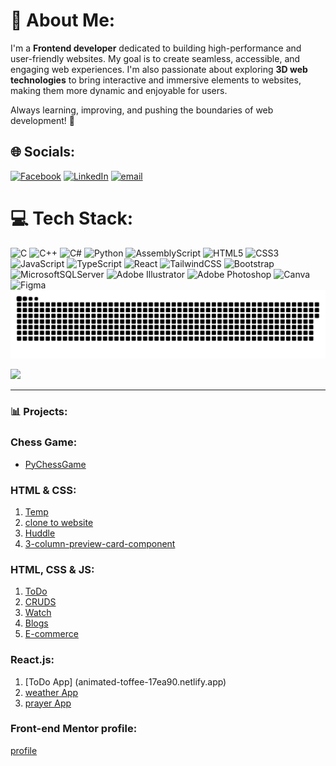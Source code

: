 # 💫 About Me:
I'm a **Frontend developer** dedicated to building high-performance and user-friendly websites. My goal is to create seamless, accessible, and engaging web experiences.
I'm also passionate about exploring **3D web technologies** to bring interactive and immersive elements to websites, making them more dynamic and enjoyable for users.

Always learning, improving, and pushing the boundaries of web development! 🚀


## 🌐 Socials:
[![Facebook](https://img.shields.io/badge/Facebook-%231877F2.svg?logo=Facebook&logoColor=white)](https://www.facebook.com/profile.php?id=100007810184403) [![LinkedIn](https://img.shields.io/badge/LinkedIn-%230077B5.svg?logo=linkedin&logoColor=white)](https://www.linkedin.com/in/mahmoud-emad-nouh-34b9351a1/)  [![email](https://img.shields.io/badge/Email-D14836?logo=gmail&logoColor=white)](mailto:mahmoudemad20016@gmail.com)

# 💻 Tech Stack:
![C](https://img.shields.io/badge/c-%2300599C.svg?style=for-the-badge&logo=c&logoColor=white) ![C++](https://img.shields.io/badge/c++-%2300599C.svg?style=for-the-badge&logo=c%2B%2B&logoColor=white) ![C#](https://img.shields.io/badge/c%23-%23239120.svg?style=for-the-badge&logo=csharp&logoColor=white) ![Python](https://img.shields.io/badge/python-3670A0?style=for-the-badge&logo=python&logoColor=ffdd54) ![AssemblyScript](https://img.shields.io/badge/assembly%20script-%23000000.svg?style=for-the-badge&logo=assemblyscript&logoColor=white) ![HTML5](https://img.shields.io/badge/html5-%23E34F26.svg?style=for-the-badge&logo=html5&logoColor=white) ![CSS3](https://img.shields.io/badge/css3-%231572B6.svg?style=for-the-badge&logo=css3&logoColor=white) ![JavaScript](https://img.shields.io/badge/javascript-%23323330.svg?style=for-the-badge&logo=javascript&logoColor=%23F7DF1E) ![TypeScript](https://img.shields.io/badge/typescript-%23007ACC.svg?style=for-the-badge&logo=typescript&logoColor=white) ![React](https://img.shields.io/badge/react-%2320232a.svg?style=for-the-badge&logo=react&logoColor=%2361DAFB) ![TailwindCSS](https://img.shields.io/badge/tailwindcss-%2338B2AC.svg?style=for-the-badge&logo=tailwind-css&logoColor=white) ![Bootstrap](https://img.shields.io/badge/bootstrap-%238511FA.svg?style=for-the-badge&logo=bootstrap&logoColor=white) ![MicrosoftSQLServer](https://img.shields.io/badge/Microsoft%20SQL%20Server-CC2927?style=for-the-badge&logo=microsoft%20sql%20server&logoColor=white) ![Adobe Illustrator](https://img.shields.io/badge/adobe%20illustrator-%23FF9A00.svg?style=for-the-badge&logo=adobe%20illustrator&logoColor=white) ![Adobe Photoshop](https://img.shields.io/badge/adobe%20photoshop-%2331A8FF.svg?style=for-the-badge&logo=adobe%20photoshop&logoColor=white) ![Canva](https://img.shields.io/badge/Canva-%2300C4CC.svg?style=for-the-badge&logo=Canva&logoColor=white) ![Figma](https://img.shields.io/badge/figma-%23F24E1E.svg?style=for-the-badge&logo=figma&logoColor=white)
<picture>
  <source media="(prefers-color-scheme: dark)" srcset="https://raw.githubusercontent.com/ma7mod7/ma7mod7/output/github-snake-dark.svg" />
  <source media="(prefers-color-scheme: dark)" srcset="https://raw.githubusercontent.com/ma7mod7/ma7mod7/output/github-snake.svg" />
  <img alt="github-snake" src="https://raw.githubusercontent.com/ma7mod7/ma7mod7/output/github-snake.svg" />
</picture>

[![](https://visitcount.itsvg.in/api?id=ma7mod7&icon=0&color=0)](https://visitcount.itsvg.in)

---

### 📊 Projects:

### Chess Game:
- [PyChessGame](https://github.com/ma7mod7/PyChessGame)

### HTML & CSS:
1. [Temp](https://ma7mod7.github.io/Temp4/index.html)
2. [clone to website](https://ma7mod7.github.io/Cloning/)
3. [Huddle](https://ma7mod7.github.io/Huddle/)
4. [3-column-preview-card-component](https://ma7mod7.github.io/3-column-preview-card-component/)

### HTML, CSS & JS:
1. [ToDo](https://ma7mod7.github.io/To-DoList/)
2. [CRUDS](https://ma7mod7.github.io/CRUD-/)
3. [Watch](https://ma7mod7.github.io/watch/)
4. [Blogs](https://ma7mod7.github.io/BLogs/)
5. [E-commerce](https://ma7mod7.github.io/E-commerce/)

   
### React.js:
1. [ToDo App] (animated-toffee-17ea90.netlify.app)
2. [weather App](deluxe-halva-cb876d.netlify.app)
3. [prayer App](fabulous-bunny-19d223.netlify.app)
### Front-end Mentor profile:
[profile](https://www.frontendmentor.io/profile/ma7mod7/solutions)






<!-- Proudly created with GPRM ( https://gprm.itsvg.in ) -->
